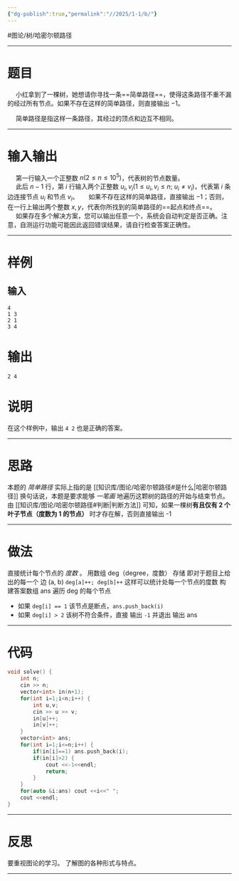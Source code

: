 ```yaml
---
{"dg-publish":true,"permalink":"//2025/1-1/b/"}
---
```


#图论/树/哈密尔顿路径 

---
# 题目

$\hspace{15pt}$小红拿到了一棵树，她想请你寻找一条==简单路径==，使得这条路径不重不漏的经过所有节点。如果不存在这样的简单路径，则直接输出 $-1$。  
  
$\hspace{15pt}$简单路径是指这样一条路径，其经过的顶点和边互不相同。


---
# 输入输出
$\hspace{15pt}$第一行输入一个正整数 $n \left(2 \leq n \leq 10^5\right)$，代表树的节点数量。  
$\hspace{15pt}$此后 $n-1$ 行，第 $i$ 行输入两个正整数 $u_i,v_i \left(1 \leq u_i,v_i \leq n;\ u_i \neq v_i\right)$，代表第 $i$ 条边连接节点 $u_i$ 和节点 $v_i$。
$\hspace{15pt}$如果不存在这样的简单路径，直接输出 $-1$；否则，在一行上输出两个整数 $x,y$，代表你所找到的简单路径的==起点和终点==。  
$\hspace{15pt}$如果存在多个解决方案，您可以输出任意一个，系统会自动判定是否正确。注意，自测运行功能可能因此返回错误结果，请自行检查答案正确性。

---
# 样例

## 输入
```
4
1 3
2 1
3 4
```
# 输出
```
2 4
```
# 说明
在这个样例中，输出 `4 2` 也是正确的答案。

---
# 思路
本题的 *简单路径* 实际上指的是 [[知识库/图论/哈密尔顿路径#是什么\|哈密尔顿路径]]
换句话说，本题是要求能够 *一笔画* 地遍历这颗树的路径的开始与结束节点。
由 [[知识库/图论/哈密尔顿路径#判断\|判断方法]] 可知，如果一棵树**有且仅有 2 个叶子节点（度数为 1 的节点）** 时才存在解，否则直接输出 -1

---
# 做法
直接统计每个节点的 *度数* 。
用数组 deg（degree，度数） 存储
即对于题目上给出的每一个 边 (a, b) `deg[a]++; deg[b]++` 
这样可以统计处每一个节点的度数
构建答案数组 ans
遍历 deg 的每个节点
- 如果 `deg[i] == 1` 该节点是断点，`ans.push_back(i)`
- 如果 `deg[i] > 2` 该树不符合条件，直接 输出 `-1` 并退出
输出 ans

---
# 代码

```cpp
void solve() {
	int n;
	cin >> n;
	vector<int> in(n+1);
	for(int i=1;i<n;i++) {
		int u,v;
		cin >> u >> v;
		in[u]++;
		in[v]++;
	}
	vector<int> ans;
	for(int i=1;i<=n;i++) {
		if(in[i]==1) ans.push_back(i);
		if(in[i]>2) {
			cout <<-1<<endl;
			return;
		}
	}
	for(auto &i:ans) cout <<i<<" ";
	cout <<endl;
}
```
---
# 反思
要重视图论的学习。
了解图的各种形式与特点。

---
